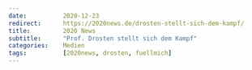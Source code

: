 ```yaml
---
date:          2020-12-23
redirect:      https://2020news.de/drosten-stellt-sich-dem-kampf/
title:         2020 News
subtitle:      "Prof. Drosten stellt sich dem Kampf"
categories:    Medien
tags:          [2020news, drosten, fuellmich]
---
```

